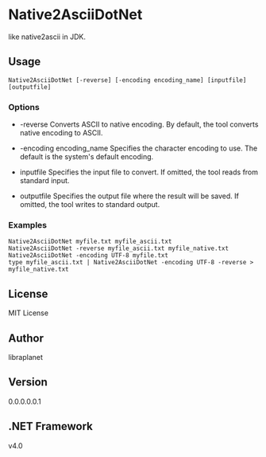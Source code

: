 # Native2AsciiDotNet

like native2ascii in JDK.

## Usage

```
Native2AsciiDotNet [-reverse] [-encoding encoding_name] [inputfile] [outputfile]

```

### Options

- -reverse
  Converts ASCII to native encoding. By default, the tool converts native encoding to ASCII.

- -encoding encoding_name
  Specifies the character encoding to use. The default is the system's default encoding.

- inputfile
  Specifies the input file to convert. If omitted, the tool reads from standard input.

- outputfile
  Specifies the output file where the result will be saved. If omitted, the tool writes to standard output.

### Examples

```
Native2AsciiDotNet myfile.txt myfile_ascii.txt
Native2AsciiDotNet -reverse myfile_ascii.txt myfile_native.txt
Native2AsciiDotNet -encoding UTF-8 myfile.txt
type myfile_ascii.txt | Native2AsciiDotNet -encoding UTF-8 -reverse > myfile_native.txt
```

## License
MIT License

## Author
libraplanet


## Version
0.0.0.0.0.1


## .NET Framework
v4.0